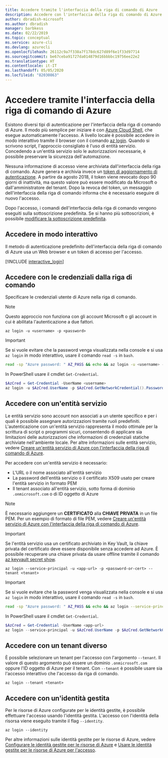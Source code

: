 ```yaml
---
title: Accedere tramite l'interfaccia della riga di comando di Azure
description: Accedere con l'interfaccia della riga di comando di Azure in modo interattivo oppure usando le credenziali locali
author: dbradish-microsoft
ms.author: dbradish
manager: barbkess
ms.date: 02/22/2019
ms.topic: conceptual
ms.service: azure-cli
ms.devlang: azurecli
ms.openlocfilehash: 26112c9a7f338a7f178dc627d89f6e1f33d97714
ms.sourcegitcommit: be67ceba91727da014879d16bbbbc19756ee22e2
ms.translationtype: HT
ms.contentlocale: it-IT
ms.lasthandoff: 05/05/2020
ms.locfileid: "82030863"
---
```

# <a name="sign-in-with-azure-cli"></a>Accedere tramite l'interfaccia della riga di comando di Azure 

Esistono diversi tipi di autenticazione per l'interfaccia della riga di comando di Azure. Il modo più semplice per iniziare è con [Azure Cloud Shell](/azure/cloud-shell/overview), che esegue automaticamente l'accesso.
A livello locale è possibile accedere in modo interattivo tramite il browser con il comando [az login](/cli/azure/reference-index#az-login). Quando si scrivono script, l'approccio consigliato è l'uso di entità servizio. Concedendo a un'entità servizio solo le autorizzazioni necessarie, è possibile preservare la sicurezza dell'automazione.

Nessuna informazione di accesso viene archiviata dall'interfaccia della riga di comando. Azure genera e archivia invece un [token di aggiornamento di autenticazione](https://docs.microsoft.com/azure/active-directory/develop/v1-id-and-access-tokens#refresh-tokens). A partire da agosto 2018, il token viene revocato dopo 90 giorni di inattività, ma questo valore può essere modificato da Microsoft o dall'amministratore del tenant. Dopo la revoca del token, un messaggio dell'interfaccia della riga di comando informa che è necessario eseguire di nuovo l'accesso.

Dopo l'accesso, i comandi dell'interfaccia della riga di comando vengono eseguiti sulla sottoscrizione predefinita. Se si hanno più sottoscrizioni, è possibile [modificare la sottoscrizione predefinita](manage-azure-subscriptions-azure-cli.md).

## <a name="sign-in-interactively"></a>Accedere in modo interattivo

Il metodo di autenticazione predefinito dell'interfaccia della riga di comando di Azure usa un Web browser e un token di accesso per l'accesso.

[!INCLUDE [interactive_login](includes/interactive-login.md)]

## <a name="sign-in-with-credentials-on-the-command-line"></a>Accedere con le credenziali dalla riga di comando

Specificare le credenziali utente di Azure nella riga di comando.

> [!Note]
> Questo approccio non funziona con gli account Microsoft o gli account in cui è abilitata l'autenticazione a due fattori.

```azurecli-interactive
az login -u <username> -p <password>
```

> [!IMPORTANT]
> Se si vuole evitare che la password venga visualizzata nella console e si usa `az login` in modo interattivo, usare il comando `read -s` in `bash`.
>
> ```bash
> read -sp "Azure password: " AZ_PASS && echo && az login -u <username> -p $AZ_PASS
> ```
>
> In PowerShell usare il cmdlet `Get-Credential`.
>
> ```powershell
> $AzCred = Get-Credential -UserName <username>
> az login -u $AzCred.UserName -p $AzCred.GetNetworkCredential().Password
> ```

## <a name="sign-in-with-a-service-principal"></a>Accedere con un'entità servizio

Le entità servizio sono account non associati a un utente specifico e per i quali è possibile assegnare autorizzazioni tramite ruoli predefiniti. L'autenticazione con un'entità servizio rappresenta il modo ottimale per la scrittura di script o programmi sicuri, consentendo di applicare sia limitazioni delle autorizzazioni che informazioni di credenziali statiche archiviate nell'ambiente locale. Per altre informazioni sulle entità servizio, vedere [Creare un'entità servizio di Azure con l'interfaccia della riga di comando di Azure](/cli/azure/create-an-azure-service-principal-azure-cli#sign-in-using-a-service-principal).

Per accedere con un'entità servizio è necessario:

* L'URL o il nome associato all'entità servizio
* La password dell'entità servizio o il certificato X509 usato per creare l'entità servizio in formato PEM
* Il tenant associato all'entità servizio, sotto forma di dominio `.onmicrosoft.com` o di ID oggetto di Azure

> [!NOTE]
> È necessario aggiungere un **CERTIFICATO** alla **CHIAVE PRIVATA** in un file PEM.  Per un esempio di formato di file PEM, vedere [Creare un'entità servizio di Azure con l'interfaccia della riga di comando di Azure](/cli/azure/create-an-azure-service-principal-azure-cli#sign-in-using-a-service-principal). 
>

> [!IMPORTANT]
>
> Se l'entità servizio usa un certificato archiviato in Key Vault, la chiave privata del certificato deve essere disponibile senza accedere ad Azure. È possibile recuperare una chiave privata da usare offline tramite il comando [az keyvault secret show](/cli/azure/keyvault/secret).

```azurecli-interactive
az login --service-principal -u <app-url> -p <password-or-cert> --tenant <tenant>
```

> [!IMPORTANT]
> Se si vuole evitare che la password venga visualizzata nella console e si usa `az login` in modo interattivo, usare il comando `read -s` in `bash`.
>
> ```bash
> read -sp "Azure password: " AZ_PASS && echo && az login --service-principal -u <app-url> -p $AZ_PASS --tenant <tenant>
> ```
>
> In PowerShell usare il cmdlet `Get-Credential`.
>
> ```powershell
> $AzCred = Get-Credential -UserName <app-url>
> az login --service-principal -u $AzCred.UserName -p $AzCred.GetNetworkCredential().Password --tenant <tenant>
> ```

## <a name="sign-in-with-a-different-tenant"></a>Accedere con un tenant diverso

È possibile selezionare un tenant per l'accesso con l'argomento `--tenant`. Il valore di questo argomento può essere un dominio `.onmicrosoft.com` oppure l'ID oggetto di Azure per il tenant. Con `--tenant` è possibile usare sia l'accesso interattivo che l'accesso da riga di comando.

```azurecli-interactive
az login --tenant <tenant>
```

## <a name="sign-in-with-a-managed-identity"></a>Accedere con un'identità gestita

Per le risorse di Azure configurate per le identità gestite, è possibile effettuare l'accesso usando l'identità gestita. L'accesso con l'identità della risorsa viene eseguito tramite il flag `--identity`.

```azurecli-interactive
az login --identity
```

Per altre informazioni sulle identità gestite per le risorse di Azure, vedere [Configurare le identità gestite per le risorse di Azure](https://docs.microsoft.com/azure/active-directory/managed-identities-azure-resources/qs-configure-cli-windows-vm) e [Usare le identità gestite per le risorse di Azure per l'accesso](https://docs.microsoft.com/azure/active-directory/managed-identities-azure-resources/how-to-use-vm-sign-in).
